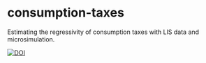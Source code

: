 # consumption-taxes
Estimating the regressivity of consumption taxes with LIS data and microsimulation.

[![DOI](https://zenodo.org/badge/DOI/10.5281/zenodo.4291984.svg)](https://doi.org/10.5281/zenodo.4291984)


